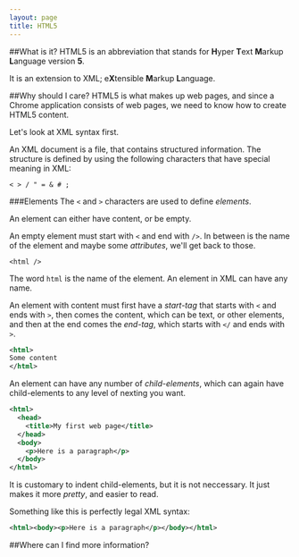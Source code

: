 ```yaml
---
layout: page
title: HTML5
---
```

##What is it?
HTML5 is an abbreviation that stands for <b>H</b>yper <b>T</b>ext <b>M</b>arkup <b>L</b>anguage version <b>5</b>.

It is an extension to XML; e<b>X</b>tensible <b>M</b>arkup <b>L</b>anguage.

##Why should I care?
HTML5 is what makes up web pages, and since a Chrome application consists of web pages, we need to know how to create HTML5 content.

Let's look at XML syntax first.

An XML document is a file, that contains structured information. The structure is defined by using the following characters that have special meaning in XML:
```
< > / " = & # ;
```
###Elements
The `<` and `>` characters are used to define *elements*.

An element can either have content, or be empty.

An empty element must start with `<` and end with `/>`. In between is the name of the element and maybe some *attributes*, we'll get back to those.
```
<html />
```
The word `html` is the name of the element. An element in XML can have any name.

An element with content must first have a *start-tag* that starts with `<` and ends with `>`, then comes the content, which can be text, or other elements, and then at the end comes the *end-tag*, which starts with `</` and ends with `>`.
```XML
<html>
Some content
</html>
```

An element can have any number of *child-elements*, which can again have child-elements to any level of nexting you want.
```XML
<html>
  <head>
    <title>My first web page</title>
  </head>
  <body>
    <p>Here is a paragraph</p>
  </body>
</html>
```

It is customary to indent child-elements, but it is not neccessary. It just makes it more *pretty*, and easier to read.

Something like this is perfectly legal XML syntax:
```XML
<html><body><p>Here is a paragraph</p></body></html>
```

##Where can I find more information?
